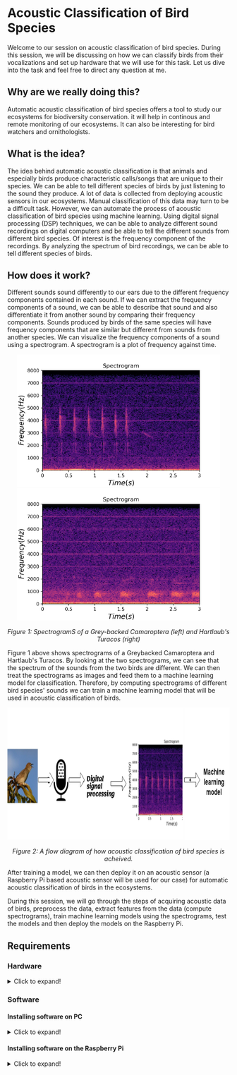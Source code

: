 # Acoustic Classification of Bird Species

Welcome to our session on acoustic classification of bird species. During this session, we will be discussing on how we can classify birds from their vocalizations and set up hardware that we will use for this task. Let us dive into the task and feel free to direct any question at me.

## Why are we really doing this?


Automatic acoustic classification of bird species offers a tool to study our ecosystems for biodiversity conservation. it will help in continous and remote monitoring of our ecosystems. It can also be interesting for bird watchers and ornithologists.
</details>

## What is the idea?



The idea behind automatic acoustic classification is that animals and especially birds produce characteristic calls/songs that are unique to their species. We can be able to tell different species of birds by just listening to the sound they produce. A lot of data is collected from deploying acoustic sensors in our ecosystems. Manual classification of this data may turn to be a difficult task. However, we can automate the process of acoustic classification of bird species using machine learning. Using digital signal processing (DSP) techniques, we can be able to analyze different sound recordings on digital computers and be able to tell the different sounds from different bird species. Of interest is the frequency component of the recordings. By analyzing the spectrum of bird recordings, we can be able to tell different species of birds.



## How does it work?


Different sounds sound differently to our ears due to the different frequency components contained in each sound. If we can extract the frequency components of a sound, we can be able to describe that sound and also differentiate it from another sound by comparing their frequency components. Sounds produced by birds of the same species will have frequency components that are similar but different from sounds from another species. We can visualize the frequency components of a sound using a spectrogram. A spectrogram is a plot of frequency against time.

<p align="center">
  <img width="460" height="300" src="/assets/img/grey-backed.png">
  <img width="460" height="300" src="/assets/img/hartlaub's-turacos-spectrogram.png">
  
</p>

<p align="center"> 
  <em>Figure 1: SpectrogramS of a Grey-backed Camaroptera (left) and Hartlaub's Turacos (right)</em>
</p>

Figure 1 above shows spectrograms of a Greybacked Camaroptera and Hartlaub's Turacos. By looking at the two spectrograms, we can see that the spectrum of the sounds from the two birds are different. We can then treat the spectrograms as images and feed them to a machine learning model for classification. Therefore, by computing spectrograms of different bird species' sounds we can train a machine learning model that will be used in acoustic classification of birds. 

<p align="center">
  <img width="auto" height="300" src="/assets/img/dsp-ml.png"> 
</p>

<p align="center"> 
  <em>Figure 2: A flow diagram of how acoustic classification of bird species is acheived.</em>
</p>

After training a model, we can then deploy it on an acoustic sensor (a Raspberry Pi based acoustic sensor will be used for our case) for automatic acoustic classification of birds in the ecosystems. 

During this session, we will go through the steps of acquiring acoustic data of birds, preprocess the data, extract features from the data (compute spectrograms), train machine learning models using the spectrograms, test the models and then deploy the models on the Raspberry Pi.



## Requirements


### Hardware

<details>
  <summary>Click to expand!</summary>

1. PC and access to the internet
2. Raspberry Pi 3/4 and its power supply
3. 8GB+ SD card
4. USB microphone
5. Mouse, keyboard, monitor and a HDMI cable (optinal)
  
</details>

### Software

#### Installing software on PC

<details>
  <summary>Click to expand!</summary>


1. Installing Python

For this task, we will be using Python programming language so let's begin with installing it on our computers. If you have Python installed on your computer you can skip to the second requirement. Before installing Python on Windows, go to the[Microsoft Visual C++ downloads](https://www.python.org/downloads/), scroll down the page to the Visual Studio 2015, 2017 and 2019 section and download and install the Microsoft Visual C++ Redistributable for Visual Studio 2015, 2017 and 2019 for your platform. For computers running on windows and Mac OS X, download the [Python installer here](https://www.python.org/downloads/) and run it. For computers running on Linux distributions, run the following on terminal:  

```cpp
sudo apt install python3 python3-pip
```

2. Creating a Python environment

Next, we need to create a Python environment and install the necessary libraries. To create the environment and activate it, run the following lines one at a time on the command prompt for Windows and terminal for Linux and Mac OS X:

```cpp
// Windows
python -m venv 'environment name'
'environment name'/Scripts/activate

// Linux and Mac OS X
python -m venv 'environment name'
source 'environment name'/bin/activate
```

To install the requirements, run the following line on the command prompt or the terminal:
```cpp
pip install -r 'path to bioacoustics-requirements.txt'
```
  
</details>

#### Installing software on the Raspberry Pi

<details>
  <summary>Click to expand!</summary>


We are going to install Raspberry Pi OS and the requirements for this task.
1. Installing Raspberry Pi OS

The Raspberry Pi needs an operating system for its operation. Download [Raspberry Pi Imager here](https://www.raspberrypi.org/software/), install it and follow the steps below to write the Raspberry Pi OS image on the SD Card.
##### Step 1
Run the Raspberry Pi Imager and the following window should appear:
<p align="center">
  <img width="auto" height="auto" src="/assets/img/1 raspbian.png"> 
</p>

##### Step 2.0
Choose operating system and select the option highlated below:

<p align="center">
  <img width="auto" height="auto" src="/assets/img/2 raspbian_LI.jpg"> 
</p>

##### Step 2.1
Press CTRL + SHIFT + X for advanced options and check and fill in the spaces as follows

<p align="center">
  <img width="auto" height="auto" src="/assets/img/3 raspbian.PNG"> 
</p>



##### Step 3
Choose storage 

<p align="center">
  <img width="auto" height="auto" src="/assets/img/4 raspbian_LI.jpg"> 
</p>

##### Step 4
Write the image and verify the SD card by clicking yes.

<p align="center">
  <img width="auto" height="auto" src="/assets/img/5 raspbian.PNG"> 
</p>

You should see the writing progress as shown below

<p align="center">
  <img width="auto" height="auto" src="/assets/img/6 raspbian.PNG"> 
</p>

When the writing is completed, the following should appear:

<p align="center">
  <img width="auto" height="auto" src="/assets/img/7 raspbian.PNG"> 
</p>

The SD card is now ready and can be plugged into the SD card slot of the Raspberry Pi. To use the Raspberry Pi, you can do it using a USB keyboard, a monitor, a HDMI cable and a mouse. Just plug the mouse and the keyboard into the Raspberry Pi's USB ports and the HDMI to the HDMI's ports on the monitor and the Pi. Plug the monitor and the Pi to power and switch on the monitor. From here you can access the Raspberry Pi's full desktop environment. If you do not have access to a USB keyboard, a monitor, a HDMI cable and a mouse, we will ssh to the headless Raspberry Pi. 
#### [SSHing into a headless Pi](DeKUT-DSAIL/arm-dev-summit/bioacoustics/README)
##### Step 1
Connect your PC/Mac to the same Wi-Fi you entered SSID and password to the Pi during the image writing process. Alternatively, you can connect the Raspberry to your computer using an ethernet cable and then power the Raspberry Pi.

##### Step 2
After about a minute, open the command line on your computer and run the following line:
```cpp
ssh pi@raspberry.local
```
You should see the following on the terminal:

<p align="center">
  <img width="auto" height="auto" src="/assets/img/1 headless-ssh.PNG"> 
</p>

Type 'yes' and hit enter and then enter the password you set during image writing and you should be able to get the following:

<p align="center">
  <img width="auto" height="auto" src="/assets/img/3 headless-ssh.PNG"> 
</p>

##### Step 3
Run the following line on the terminal:

```cpp
sudo raspi-config
```
and you should get the following:

<p align="center">
  <img width="auto" height="auto" src="/assets/img/5 headless-ssh.PNG"> 
</p>

Scroll down to Interface Options using up-down buttons and hit enter. The select P3 VNC and enable it. Exit by selecting Finish using the 'sides' arrow keys and hit enter.

##### Step 3
Run the following on the command line to obtain the IP address of the Pi.

```cpp
hostname -I
```
To get the full desktop environment, we will use need to download and install [VNC viewer](https://www.realvnc.com/en/connect/download/viewer/). On installing VNC viewer, open it and enter the IP address of the Pi as shown below and hit enter:
<p align="center">
  <img width="auto" height="auto" src="/assets/img/9 headless-ssh.PNG"> 
</p>

When prompted to enter username, enter 'pi' and then enter the password set during image writing as shown below. Check the 'Remember password' box.

<p align="center">
  <img width="auto" height="auto" src="/assets/img/11 headless-ssh.PNG"> 
</p>

You should now be able to access the whole desktop environment as shown below:

<p align="center">
  <img width="auto" height="auto" src="/assets/img/12 headless-ssh.PNG"> 
</p>


2. Updating Raspberry Pi OS and creating environment

To update the Raspberry Pi, clone this repository into the Raspberry Pi by running the following line in the Raspberry Pi's command line:
```cpp
git clone https://github.com/DeKUT-DSAIL/arm-dev-summit.git
```
Open the File Manager of the Raspberry Pi by clicking on the icon to the right of the Web Browser icon. Open the arm-dev-summit folder and then the bioacoustics subfolder. Copy the `raspi-update-bash` and `env-setup-bash` files and paste them in the `/home/pi` directory. Open the terminal and run the following lines one at a time:

```cpp
chmod +x raspi-update-bash
chmod +x env-setup-bash
```
Next, run the following line to update the Raspberry Pi OS and enter yes when prompted:

```cpp
./raspi-update-bash
```
After updating is done the Raspberry Pi will reboot. After the Pi has rebooted, open the terminal and run the following line and enter yes whenever prompted:

```cpp
./env-setup-bash
```
Now the Raspberry Pi is ready for use in this task.

</details>
